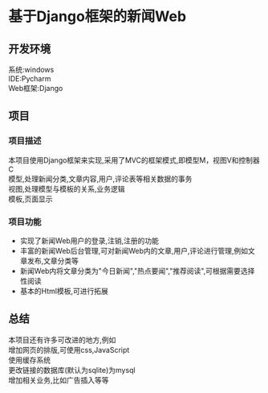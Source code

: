 基于Django框架的新闻Web
===========================================
## 开发环境
系统:windows <br>
IDE:Pycharm <br>
Web框架:Django <br>

## 项目

### 项目描述
本项目使用Django框架来实现,采用了MVC的框架模式,即模型M，视图V和控制器C <br>
模型,处理新闻分类,文章内容,用户,评论表等相关数据的事务 <br>
视图,处理模型与模板的关系,业务逻辑 <br>
模板,页面显示 <br>

### 项目功能
*  实现了新闻Web用户的登录,注销,注册的功能
*  丰富的新闻Web后台管理,可对新闻Web内的文章,用户,评论进行管理,例如文章发布,文章分类等
*  新闻Web内将文章分类为"今日新闻","热点要闻","推荐阅读",可根据需要选择性阅读
*  基本的Html模板,可进行拓展


## 总结
本项目还有许多可改进的地方,例如   <br>
增加网页的排版,可使用css,JavaScript <br>
使用缓存系统   <br>
更改链接的数据库(默认为sqlite)为mysql   <br>
增加相关业务,比如广告插入等等  <br>
